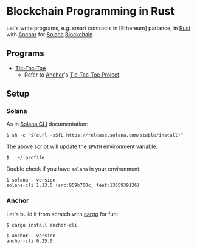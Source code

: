 # Blockchain Programming in Rust

Let's write programs, e.g. smart contracts in [Ethereum] parlance,
in [Rust] with [Anchor] for [Solana] [Blockchain].

## Programs

- [Tic-Tac-Toe](t3/programs/t3/src/lib.rs)
  - Refer to [Anchor]'s [Tic-Tac-Toe Project].

## Setup

### Solana

As in [Solana CLI] documentation:
```
$ sh -c "$(curl -sSfL https://release.solana.com/stable/install)"
```

The above script will update the `$PATH` environment variable.
```
$ . ~/.profile
```

Double check if you have `solana` in your environment:
```
$ solana --version
solana-cli 1.13.5 (src:959b760c; feat:1365939126)
```

### Anchor

Let's build it from scratch with [cargo] for fun:

```
$ cargo install anchor-cli
```
```
$ anchor --version
anchor-cli 0.25.0
```

[rust]: https://www.rust-lang.org/
[anchor]: https://book.anchor-lang.com/
[solana]: https://solana.com/
[solana cli]: https://docs.solana.com/cli/install-solana-cli-tools
[blockchain]: https://en.wikipedia.org/wiki/Blockchain
[ehtereum]: https://ethereum.org/en/
[cargo]: https://doc.rust-lang.org/cargo/commands/cargo-install.html
[tic-tac-toe project]: https://www.anchor-lang.com/docs/tic-tac-toe

